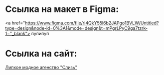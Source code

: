 # Ссылка на макет в Figma:
<a href="https://www.figma.com/file/rl4QkY55l6b2JAPgo1BVLW/Untitled?type=design&node-id=0%3A1&mode=design&t=mPgrLPyC9ga7tzrk-1="_blank"> пупипуп </a>

# Ссылка на сайт:
<a href="https://flammresh.github.io/slizzzz/" target="_blank"> Липкое модное агенство "Слизь" </a>
